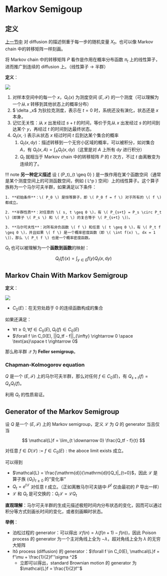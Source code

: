 # Markov Semigoup

## 定义

[上一节中](./Lecture20%20Itô%20Integral,%20Itô%20Formula.md) 对 diffusion 的描述侧重于每一步的随机变量 $X_t$。也可以像 Markov chain 中的转移矩阵一样刻画。

将 Markov chain 中的转移矩阵 $P$ 看作是作用在概率分布函数 $\pi_t$ 上的线性算子，进而推广到连续的 diffusion 上。（线性算子 $\rightarrow$ 半群）

**定义**：

![](https://cdn.jsdelivr.net/gh/KinnariyaMamaTanha/Images@main/202408300958282.png)

1. 对样本空间中的每一个 $x$，$Q_t(x)$ 为测度空间 $(E, \mathcal{F})$ 的一个测度（可以理解为一个从 $x$ 转移到其他状态上的概率分布）
2. $ \delta _x$ 为狄拉克测度，表示在 $t = 0$ 时，系统还没有演化，状态还是 $x$ 本身。
3. 记忆无关性：从 $x$ 出发经过 $s + t$ 的时间，等价于先从 $x$ 出发经过 $s$ 的时间到达某个 $y$，再经过 $t$ 的时间到达最终状态。
4. $Q_t(x, \cdot)$ 表示从状态 $x$ 经过时间 $t$ 后到达某个集合的概率
   1. $Q_t(x, \mathrm{d}y)$：描述转移到一个无穷小区域的概率，可以被积分，如对集合 $A$，有 $Q_t(x, A) = \int_{A}Q_t(x, \mathrm{d}y)$（这里是对 $A$ 上所有 $\mathrm{d}y$ 进行积分）
   2. $Q_t$ 就相当于 Markov chain 中的转移矩阵 $P$ 的 $t$ 次方，不过 $t$ 由离散变为连续的了。

!!! note **另一种定义描述**
    设 \( (P_t)_{t \geq 0} \) 是一族作用在某个函数空间（通常是某个测度空间上的可测函数空间，例如 \( L^p \) 空间）上的线性算子。这个算子族称为一个马尔可夫半群，如果满足以下条件：

    1. **初始条件**：\( P_0 \) 是恒等算子，即 \( P_0 f = f \) 对于所有的 \( f \) 都成立。

    2. **半群性质**：对任意的 \( s, t \geq 0 \)，有 \( P_{s+t} = P_s \circ P_t \)（即算子 \( P_s \) 和 \( P_t \) 的复合等于 \( P_{s+t} \)）。

    3. **马尔可夫性**：对所有非负函数 \( f \) 和任意 \( t \geq 0 \)，有 \( P_t f \geq 0 \)，并且如果 \( f \) 是一个概率密度函数（即 \( \int f(x) \, dx = 1 \)），那么 \( P_t f \) 也是一个概率密度函数。

$Q_t$ 也可以被理解为一个**函数到函数**的映射：

$$
Q_t(f)(x) = \int_{y \in E}^{} f(y)Q_t(x, \mathrm{d}y)
$$

## Markov Chain With Markov Semigroup

**定义**：

![](https://cdn.jsdelivr.net/gh/KinnariyaMamaTanha/Images@main/202408301104767.png)

- $C_0(E)$：在无穷处趋于 0 的连续函数构成的集合

如果还满足：

- $\forall t \ge 0, \forall f \in C_0(E), Q_t(f) \in C_0(E)$
- $\forall f \in C_0(E), ||Q_tf - f||_{\infty} \rightarrow 0 \space \text{as}\space t \rightarrow 0$

那么称半群 $\mathcal{Q}$ 为 **Feller semigroup**。

### Chapman-Kolmogorov equation

$Q$ 是一个 $(E, \mathcal{F})$ 上的马尔可夫半群，那么对任何 $f \in C_0(E)$，有 $Q_{s+t}(f) = Q_sQ_t(f)$。

利用 $Q_t$ 的性质易证。

## Generator of the Markov Semigroup

设 $Q$ 是一个 $(E, \mathcal{F})$ 上的 Markov semigroup，定义 $\mathcal{L}$ 为 $Q$ 的 generator 当且仅当

$$
\mathcal{L}f = \lim_{t \downarrow 0} \frac{Q_tf - f}{t}
$$

对任意 $f \in D(\mathcal{L}) := { f \in C_0(E) : \text{the aboce limit exists} }$ 成立。

可以得到

- $\mathcal{L} = \frac{\mathrm{d}}{\mathrm{d}t}Q_t|_{t=0}$，因此 $\mathcal{L}$ 是算子族 $\{ Q_t\}_{t\ge 0}$ 的“变化率”
- $Q_t = e^{t \mathcal{L}}$ 对任意 $t$ 成立。（正如离散马尔可夫链中 $P^t$ 仅由最初的 $P$ 导出一样）
- $\mathcal{L}$ 和 $Q_t$ 是可交换的：$Q_t \mathcal{L} = \mathcal{L} Q_t$

**直观理解**：马尔可夫半群的生成元描述极短时间内分布状态的变化，因而可以通过积分等方式刻画长时间的变化，或者刻画瞬时状态。

**举例**：

- 泊松过程的 generator：可以得出 $\mathcal{L}f(n) = \lambda (f(n+1) - f(n))$，因此 Poison process 的 generator 为一个主对角线上全为 $-\lambda$，超对角线上全为 $\lambda$ 的无穷大矩阵
- Itô process (diffusion) 的 generator：$\forall f \in C_0(E), \mathcal{L}f = f'\mu + \frac{1}{2}f''\sigma ^2$
  - 立即可以得出，standard Brownian motion 的 generator 为 $\mathcal{L}f = \frac{1}{2}f''$